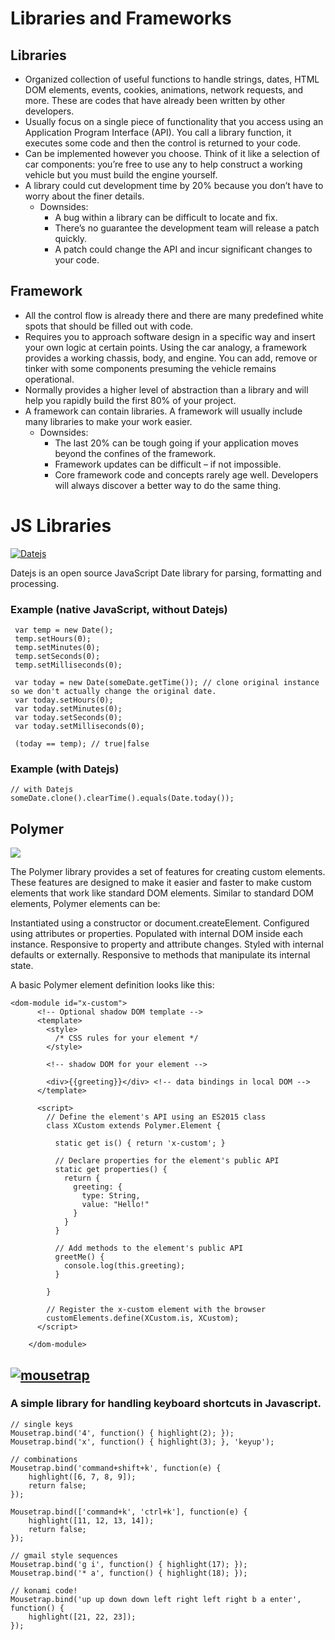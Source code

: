 # Libraries and Frameworks

## Libraries
 - Organized collection of useful functions to handle strings, dates, HTML DOM elements, events, cookies, animations, network requests, and more. These are codes that have already been written by other developers.
 - Usually focus on a single piece of functionality that you access using an Application Program Interface (API). You call a library function, it executes some code and then the control is returned to your code.
 - Can be implemented however you choose. Think of it like a selection of car components: you’re free to use any to help construct a working vehicle but you must build the engine yourself.
- A library could cut development time by 20% because you don’t have to worry about the finer details.
    - Downsides:
        - A bug within a library can be difficult to locate and fix.
        - There’s no guarantee the development team will release a patch quickly.
        - A patch could change the API and incur significant changes to your code.

## Framework
- All the control flow is already there and there are many predefined white spots that should be filled out with code.
- Requires you to approach software design in a specific way and insert your own logic at certain points. Using the car analogy, a framework provides a working chassis, body, and engine. You can add, remove or tinker with some components presuming the vehicle remains operational.
- Normally provides a higher level of abstraction than a library and will help you rapidly build the first 80% of your project.
- A framework can contain libraries. A framework will usually include many libraries to make your work easier.
    - Downsides:
        - The last 20% can be tough going if your application moves beyond the confines of the framework.
        - Framework updates can be difficult – if not impossible.
        - Core framework code and concepts rarely age well. Developers will always discover a better way to do the same thing.


# JS Libraries
[![Datejs](https://camo.githubusercontent.com/5e54f09cc38ce9071403ca237b6121c3051b6529/687474703a2f2f646174656a732e636f6d2f696d616765732f676f6f676c65636f64652d6865616465722e6a7067)](https://github.com/datejs/Datejs)

Datejs is an open source JavaScript Date library for parsing, formatting and processing.

### Example (native JavaScript, without Datejs)
```
 var temp = new Date();
 temp.setHours(0);
 temp.setMinutes(0);
 temp.setSeconds(0);
 temp.setMilliseconds(0);

 var today = new Date(someDate.getTime()); // clone original instance so we don't actually change the original date.
 var today.setHours(0);
 var today.setMinutes(0);
 var today.setSeconds(0);
 var today.setMilliseconds(0);

 (today == temp); // true|false
```

### Example (with Datejs)

```
// with Datejs
someDate.clone().clearTime().equals(Date.today());

```

## Polymer
[![](https://www.polymer-project.org/images/logos/p-logo.png)](https://www.polymer-project.org/)

The Polymer library provides a set of features for creating custom elements. These features are designed to make it easier and faster to make custom elements that work like standard DOM elements. Similar to standard DOM elements, Polymer elements can be:

Instantiated using a constructor or document.createElement.
Configured using attributes or properties.
Populated with internal DOM inside each instance.
Responsive to property and attribute changes.
Styled with internal defaults or externally.
Responsive to methods that manipulate its internal state.

A basic Polymer element definition looks like this:

````
<dom-module id="x-custom">
      <!-- Optional shadow DOM template -->
      <template>
        <style>
          /* CSS rules for your element */
        </style>

        <!-- shadow DOM for your element -->

        <div>{{greeting}}</div> <!-- data bindings in local DOM -->
      </template>

      <script>
        // Define the element's API using an ES2015 class
        class XCustom extends Polymer.Element {

          static get is() { return 'x-custom'; }

          // Declare properties for the element's public API
          static get properties() {
            return {
              greeting: {
                type: String,
                value: "Hello!"
              }
            }
          }

          // Add methods to the element's public API
          greetMe() {
            console.log(this.greeting);
          }

        }

        // Register the x-custom element with the browser
        customElements.define(XCustom.is, XCustom);
      </script>

    </dom-module>
````

## [![mousetrap](https://user-images.githubusercontent.com/29721601/31208301-734c227a-a9b6-11e7-8b67-3a533af7150d.png "mousetrap")](https://craig.is/killing/mice)

### A simple library for handling keyboard shortcuts in Javascript.

````
// single keys
Mousetrap.bind('4', function() { highlight(2); });
Mousetrap.bind('x', function() { highlight(3); }, 'keyup');

// combinations
Mousetrap.bind('command+shift+k', function(e) {
    highlight([6, 7, 8, 9]);
    return false;
});

Mousetrap.bind(['command+k', 'ctrl+k'], function(e) {
    highlight([11, 12, 13, 14]);
    return false;
});

// gmail style sequences
Mousetrap.bind('g i', function() { highlight(17); });
Mousetrap.bind('* a', function() { highlight(18); });

// konami code!
Mousetrap.bind('up up down down left right left right b a enter', function() {
    highlight([21, 22, 23]);
});
````
